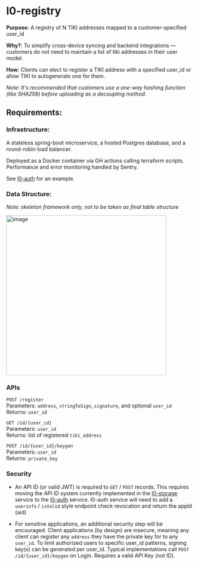 # l0-registry

**Purpose**: A registry of N TIKI addresses mapped to a customer-specified user_id 

**Why?**: To simplify cross-device syncing and backend integrations —customers do not need to maintain a list of tiki addresses in their user model.

**How**: Clients can elect to register a TIKI address with a specified user_id or allow TIKI to autogenerate one for them. 

*Note: It's recommended that customers use a one-way hashing function (like SHA256) before uploading as a decoupling method.* 


## Requirements:
### Infrastructure:
A stateless spring-boot microservice, a hosted Postgres database,  and a round-robin load balancer. 

Deployed as a Docker container via GH actions calling terraform scripts. Performance and error monitoring handled by Sentry. 

See [l0-auth](https://github.com/tiki/l0-auth) for an example. 

### Data Structure:
*Note: skeleton framework only, not to be taken as final table structure*

<img width="429" alt="image" src="https://user-images.githubusercontent.com/3769672/211176045-162ab542-8380-4603-af46-425aaa64f424.png">

### APIs  
`POST /register`  
Parameters: `address`, `stringToSign`, `signature`, and optional `user_id`  
Returns: `user_id`

`GET /id/{user_id}`  
Parameters: `user_id`  
Returns: list of registered `tiki_address`

`POST /id/{user_id}/keygen`  
Parameters: `user_id`  
Returns: `private_key`

### Security 
- An API ID (or valid JWT) is required to `GET` / `POST` records. This requires moving the API ID system currently implemented in the [l0-storage](http://github.com/tiki/l0-storage) service to the [l0-auth](http://github.com/tiki/l0-auth) service. l0-auth service will need to add a `userinfo` / `isValid` style endpoint check revocation and return the appId (aid)

- For sensitive applications, an additional security step will be encouraged. Client applications (by design) are insecure, meaning any client can register any `address` they have the private key for to any `user_id`. To limit authorized users to specific user_id patterns, signing key(s) can be generated per user_id. Typical implementations call `POST /id/{user_id}/keygen` on Login. Requires a valid API Key (not ID).

